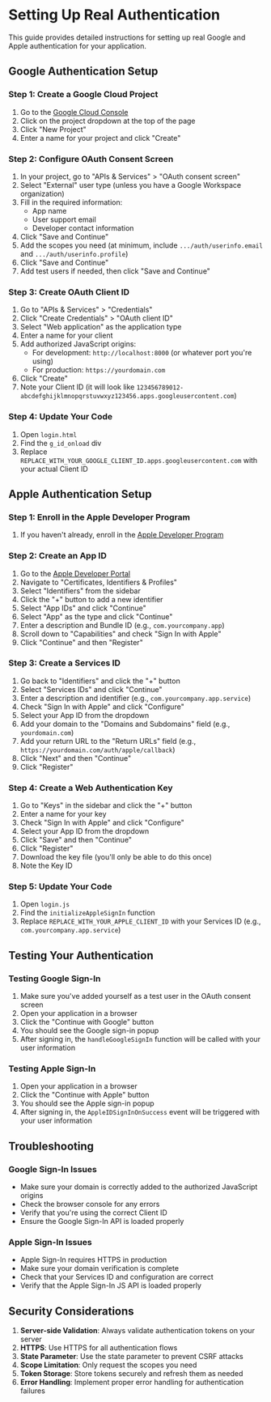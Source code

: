# Setting Up Real Authentication

This guide provides detailed instructions for setting up real Google and Apple authentication for your application.

## Google Authentication Setup

### Step 1: Create a Google Cloud Project
1. Go to the [Google Cloud Console](https://console.cloud.google.com/)
2. Click on the project dropdown at the top of the page
3. Click "New Project"
4. Enter a name for your project and click "Create"

### Step 2: Configure OAuth Consent Screen
1. In your project, go to "APIs & Services" > "OAuth consent screen"
2. Select "External" user type (unless you have a Google Workspace organization)
3. Fill in the required information:
   - App name
   - User support email
   - Developer contact information
4. Click "Save and Continue"
5. Add the scopes you need (at minimum, include `.../auth/userinfo.email` and `.../auth/userinfo.profile`)
6. Click "Save and Continue"
7. Add test users if needed, then click "Save and Continue"

### Step 3: Create OAuth Client ID
1. Go to "APIs & Services" > "Credentials"
2. Click "Create Credentials" > "OAuth client ID"
3. Select "Web application" as the application type
4. Enter a name for your client
5. Add authorized JavaScript origins:
   - For development: `http://localhost:8000` (or whatever port you're using)
   - For production: `https://yourdomain.com`
6. Click "Create"
7. Note your Client ID (it will look like `123456789012-abcdefghijklmnopqrstuvwxyz123456.apps.googleusercontent.com`)

### Step 4: Update Your Code
1. Open `login.html`
2. Find the `g_id_onload` div
3. Replace `REPLACE_WITH_YOUR_GOOGLE_CLIENT_ID.apps.googleusercontent.com` with your actual Client ID

## Apple Authentication Setup

### Step 1: Enroll in the Apple Developer Program
1. If you haven't already, enroll in the [Apple Developer Program](https://developer.apple.com/programs/)

### Step 2: Create an App ID
1. Go to the [Apple Developer Portal](https://developer.apple.com/)
2. Navigate to "Certificates, Identifiers & Profiles"
3. Select "Identifiers" from the sidebar
4. Click the "+" button to add a new identifier
5. Select "App IDs" and click "Continue"
6. Select "App" as the type and click "Continue"
7. Enter a description and Bundle ID (e.g., `com.yourcompany.app`)
8. Scroll down to "Capabilities" and check "Sign In with Apple"
9. Click "Continue" and then "Register"

### Step 3: Create a Services ID
1. Go back to "Identifiers" and click the "+" button
2. Select "Services IDs" and click "Continue"
3. Enter a description and identifier (e.g., `com.yourcompany.app.service`)
4. Check "Sign In with Apple" and click "Configure"
5. Select your App ID from the dropdown
6. Add your domain to the "Domains and Subdomains" field (e.g., `yourdomain.com`)
7. Add your return URL to the "Return URLs" field (e.g., `https://yourdomain.com/auth/apple/callback`)
8. Click "Next" and then "Continue"
9. Click "Register"

### Step 4: Create a Web Authentication Key
1. Go to "Keys" in the sidebar and click the "+" button
2. Enter a name for your key
3. Check "Sign In with Apple" and click "Configure"
4. Select your App ID from the dropdown
5. Click "Save" and then "Continue"
6. Click "Register"
7. Download the key file (you'll only be able to do this once)
8. Note the Key ID

### Step 5: Update Your Code
1. Open `login.js`
2. Find the `initializeAppleSignIn` function
3. Replace `REPLACE_WITH_YOUR_APPLE_CLIENT_ID` with your Services ID (e.g., `com.yourcompany.app.service`)

## Testing Your Authentication

### Testing Google Sign-In
1. Make sure you've added yourself as a test user in the OAuth consent screen
2. Open your application in a browser
3. Click the "Continue with Google" button
4. You should see the Google sign-in popup
5. After signing in, the `handleGoogleSignIn` function will be called with your user information

### Testing Apple Sign-In
1. Open your application in a browser
2. Click the "Continue with Apple" button
3. You should see the Apple sign-in popup
4. After signing in, the `AppleIDSignInOnSuccess` event will be triggered with your user information

## Troubleshooting

### Google Sign-In Issues
- Make sure your domain is correctly added to the authorized JavaScript origins
- Check the browser console for any errors
- Verify that you're using the correct Client ID
- Ensure the Google Sign-In API is loaded properly

### Apple Sign-In Issues
- Apple Sign-In requires HTTPS in production
- Make sure your domain verification is complete
- Check that your Services ID and configuration are correct
- Verify that the Apple Sign-In JS API is loaded properly

## Security Considerations

1. **Server-side Validation**: Always validate authentication tokens on your server
2. **HTTPS**: Use HTTPS for all authentication flows
3. **State Parameter**: Use the state parameter to prevent CSRF attacks
4. **Scope Limitation**: Only request the scopes you need
5. **Token Storage**: Store tokens securely and refresh them as needed
6. **Error Handling**: Implement proper error handling for authentication failures